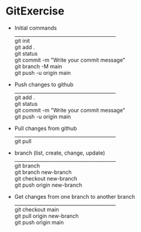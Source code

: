 # GitExercise

* Initial commands <br>
__________________________________________ <br>
git init <br>
git add .  <br>
git status <br>
git commit -m "Write your commit message" <br>
git branch -M main <br>
git push -u origin main <br>

* Push changes to github <br>
__________________________________________ <br>
git add .  <br>
git status <br>
git commit -m "Write your commit message" <br>
git push -u origin main <br>

* Pull changes from github <br>
__________________________________________ <br>
git pull  <br>

* branch (list, create, change, update) <br>
__________________________________________ <br>
git branch  <br>
git branch new-branch <br>
git checkout new-branch <br>
git push origin new-branch <br>

* Get changes from one branch to another branch <br>
__________________________________________ <br>
git checkout main <br>
git pull origin new-branch <br>
git push origin main <br>

